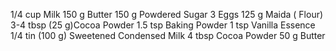 1/4 cup Milk
150 g Butter
150 g Powdered Sugar
3 Eggs
125  g Maida ( Flour)
3-4 tbsp (25 g)Cocoa Powder
1.5 tsp Baking Powder
1 tsp Vanilla Essence
1/4 tin (100 g) Sweetened Condensed Milk
4 tbsp Cocoa Powder
50 g Butter
